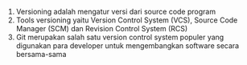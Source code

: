 1. Versioning adalah mengatur versi dari source code program
2. Tools versioning yaitu Version Control System (VCS), Source Code Manager (SCM) dan Revision Control System (RCS)
3. Git merupakan salah satu version control system populer yang digunakan para developer untuk mengembangkan software secara bersama-sama